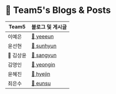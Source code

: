 # 🚀 Team5's Blogs & Posts

| Team5 | 블로그 및 게시글 |
|--------|----------------|
| 이예은 | [📂 yeeeun](yeeeun/) |
| 윤선현 | [📂 sunhyun ](sunhyun/) |
| 👑 김상윤 | [📂 sangyun ](sangyun/) |
| 김영인 | [📂 yeongin ](yeongin/) |
| 윤혜진 | [📂 hyejin ](hyejin/) |
| 최은수 | [📂 eunsu ](eunsu/) |
